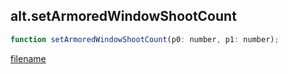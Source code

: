 ## alt.setArmoredWindowShootCount

```js
function setArmoredWindowShootCount(p0: number, p1: number);
```

[filename](method_setArmoredWindowShootCount_m.md ':include')
